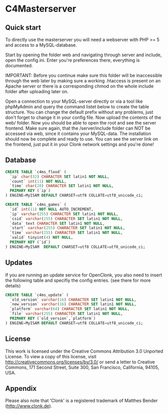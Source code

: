 C4Masterserver
==============

Quick start
-----------
To directly use the masterserver you will need a webserver with PHP >= 5 and access to a MySQL-database.

Start by opening the folder web and navigating through server and include, open the config.ini. Enter you're preferences there, everything is documented.

IMPORTANT: Before you continue make sure this folder will be inaccessible through the web later by making sure a working .htaccess is present on an Apache server or there is a corresponding chmod on the whole include folder after uploading later on.

Open a connection to your MySQL-server directly or via a tool like phpMyAdmin and query the command listet below to create the table structure. You can change the default prefix without any problems, just don't forget to change it in your config file.
Now upload the contents of the web/ folder. Now you should be able to open the root and see the server frontend. Make sure again, that the /server/include folder can NOT be accessed via web, since it contains your MySQL-data.
The installation should now be complete and ready to use. You can see the server link on the frontend, just put it in your Clonk network settings and you're done!

Database
--------
```sql
CREATE TABLE `c4ms_flood` (
  `ip` char(32) CHARACTER SET latin1 NOT NULL,
  `count` int(11) NOT NULL,
  `time` char(20) CHARACTER SET latin1 NOT NULL,
  PRIMARY KEY (`ip`)
) ENGINE=MyISAM DEFAULT CHARSET=utf8 COLLATE=utf8_unicode_ci;

CREATE TABLE `c4ms_games` (
  `id` int(11) NOT NULL AUTO_INCREMENT,
  `ip` varchar(255) CHARACTER SET latin1 NOT NULL,
  `csid` varchar(255) CHARACTER SET latin1 NOT NULL,
  `data` text CHARACTER SET latin1 NOT NULL,
  `start` varchar(255) CHARACTER SET latin1 NOT NULL,
  `time` varchar(255) CHARACTER SET latin1 NOT NULL,
  `valid` tinyint(4) NOT NULL,
  PRIMARY KEY (`id`)
) ENGINE=MyISAM  DEFAULT CHARSET=utf8 COLLATE=utf8_unicode_ci;
```

Updates
-------
If you are running an update service for OpenClonk, you also need to insert the following table and specifiy the config entries. (see there for more details)

```sql
CREATE TABLE `c4ms_update` (
  `old_version` varchar(16) CHARACTER SET latin1 NOT NULL,
  `new_version` varchar(16) CHARACTER SET latin1 NOT NULL,
  `platform` varchar(64) CHARACTER SET latin1 NOT NULL,
  `file` varchar(255) CHARACTER SET latin1 NOT NULL,
  PRIMARY KEY (`old_version`,`platform`)
) ENGINE=MyISAM DEFAULT CHARSET=utf8 COLLATE=utf8_unicode_ci;
```

License
-------
This work is licensed under the Creative Commons Attribution 3.0 Unported License. To view a copy of this license, visit http://creativecommons.org/licenses/by/3.0/ or send a letter to Creative Commons, 171 Second Street, Suite 300, San Francisco, California, 94105, USA.

Appendix
--------
Please also note that 'Clonk' is a registered trademark of Matthes Bender (http://www.clonk.de).